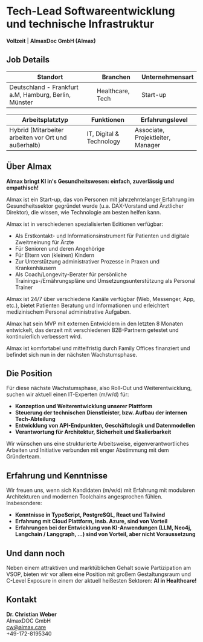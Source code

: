 # Tech-Lead Softwareentwicklung und technische Infrastruktur

**Vollzeit** | **AlmaxDoc GmbH (AImax)**

## Job Details

| **Standort** | **Branchen** | **Unternehmensart** |
|--------------|--------------|---------------------|
| Deutschland - Frankfurt a.M, Hamburg, Berlin, Münster | Healthcare, Tech | Start-up |

| **Arbeitsplatztyp** | **Funktionen** | **Erfahrungslevel** |
|---------------------|----------------|---------------------|
| Hybrid (Mitarbeiter arbeiten vor Ort und außerhalb) | IT, Digital & Technology | Associate, Projektleiter, Manager |

## Über AImax

**AImax bringt KI in's Gesundheitswesen: einfach, zuverlässig und empathisch!**

AImax ist ein Start-up, das von Personen mit jahrzehntelanger Erfahrung im Gesundheitssektor gegründet wurde (u.a. DAX-Vorstand und Ärztlicher Direktor), die wissen, wie Technologie am besten helfen kann.

AImax ist in verschiedenen spezialisierten Editionen verfügbar:
- Als Erstkontakt- und Informationsinstrument für Patienten und digitale Zweitmeinung für Ärzte
- Für Senioren und deren Angehörige
- Für Eltern von (kleinen) Kindern
- Zur Unterstützung administrativer Prozesse in Praxen und Krankenhäusern
- Als Coach/Longevity-Berater für persönliche Trainings-/Ernährungspläne und Umsetzungsunterstützung als Personal Trainer

AImax ist 24/7 über verschiedene Kanäle verfügbar (Web, Messenger, App, etc.), bietet Patienten Beratung und Informationen und erleichtert medizinischem Personal administrative Aufgaben.

AImax hat sein MVP mit externen Entwicklern in den letzten 8 Monaten entwickelt, das derzeit mit verschiedenen B2B-Partnern getestet und kontinuierlich verbessert wird.

AImax ist komfortabel und mittelfristig durch Family Offices finanziert und befindet sich nun in der nächsten Wachstumsphase.

## Die Position

Für diese nächste Wachstumsphase, also Roll-Out und Weiterentwicklung, suchen wir aktuell einen IT-Experten (m/w/d) für:

- **Konzeption und Weiterentwicklung unserer Plattform**
- **Steuerung der technischen Dienstleister, bzw. Aufbau der internen Tech-Abteilung**
- **Entwicklung von API-Endpunkten, Geschäftslogik und Datenmodellen**
- **Verantwortung für Architektur, Sicherheit und Skalierbarkeit**

Wir wünschen uns eine strukturierte Arbeitsweise, eigenverantwortliches Arbeiten und Initiative verbunden mit enger Abstimmung mit dem Gründerteam.

## Erfahrung und Kenntnisse

Wir freuen uns, wenn sich Kandidaten (m/w/d) mit Erfahrung mit modularen Architekturen und modernen Toolchains angesprochen fühlen. Insbesondere:

- **Kenntnisse in TypeScript, PostgreSQL, React und Tailwind**
- **Erfahrung mit Cloud Plattform, insb. Azure, sind von Vorteil**
- **Erfahrungen bei der Entwicklung von KI-Anwendungen (LLM, Neo4j, Langchain / Langgraph, ...) sind von Vorteil, aber nicht Voraussetzung**

## Und dann noch

Neben einem attraktiven und marktüblichen Gehalt sowie Partizipation am VSOP, bieten wir vor allem eine Position mit großem Gestaltungsraum und C-Level Exposure in einem der aktuell heißesten Sektoren: **AI in Healthcare!**

## Kontakt

**Dr. Christian Weber**  
AlmaxDOC GmbH  
cw@aimax.care  
+49-172-8195340

